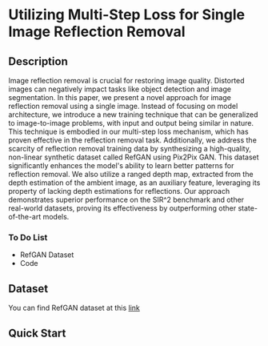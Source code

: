 # Utilizing Multi-Step Loss for Single Image Reflection Removal
## Description
Image reflection removal is crucial for restoring image quality. Distorted images can negatively impact tasks like object detection and image segmentation. In this paper, we present a novel approach for image reflection removal using a single image. Instead of focusing on model architecture, we introduce a new training technique that can be generalized to image-to-image problems, with input and output being similar in nature. This technique is embodied in our multi-step loss mechanism, which has proven effective in the reflection removal task. Additionally, we address the scarcity of reflection removal training data by synthesizing a high-quality, non-linear synthetic dataset called RefGAN using Pix2Pix GAN. This dataset significantly enhances the model's ability to learn better patterns for reflection removal. We also utilize a ranged depth map, extracted from the depth estimation of the ambient image, as an auxiliary feature, leveraging its property of lacking depth estimations for reflections. Our approach demonstrates superior performance on the SIR^2 benchmark and other real-world datasets, proving its effectiveness by outperforming other state-of-the-art models.

### To Do List
- RefGAN Dataset
- Code

## Dataset
You can find RefGAN dataset at this [link](https://drive.google.com/drive/folders/1-Kla9VVWDnor3QZ91QHRTXNCvDIysq8c?usp=sharing)

## Quick Start
